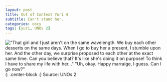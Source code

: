 ```yaml
---
layout: post
title: Out of Context Yuri 4
subtitle: Can't stand her.
categories: oocy
tags: [yuri, UNOs 2]
---
```




!["That girl and I just aren't on the same wavelength. We buy each other desserts on the same days. When I go to buy her a present, I stumble upon her. And the other day, we surprise proposed to each other at the exact same time. Can you believe that? It's like she's doing it on purpose! To think I have to share my life with her..." "Uh, okay. Happy marraige, I guess. Can I go now?"](https://imgur.com/HL0gfPl.png){: .center-block :}
Source: UNOs 2
